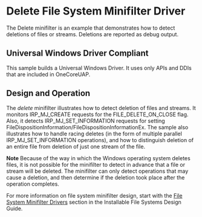 <!---
    name: Delete File System Minifilter Driver
    platform: WDM
    language: cpp
    category: FileSystem
    description: Demonstrates how to detect deletions of files or streams.
    samplefwlink: http://go.microsoft.com/fwlink/p/?LinkId=617649
--->

Delete File System Minifilter Driver
====================================

The Delete minifilter is an example that demonstrates how to detect deletions of files or streams. Deletions are reported as debug output.

## Universal Windows Driver Compliant
This sample builds a Universal Windows Driver. It uses only APIs and DDIs that are included in OneCoreUAP.

Design and Operation
--------------------

The *delete* minifilter illustrates how to detect deletion of files and streams. It monitors IRP\_MJ\_CREATE requests for the FILE\_DELETE\_ON\_CLOSE flag. Also, it detects IRP\_MJ\_SET\_INFORMATION requests for setting FileDispositionInformation/FileDispositionInformationEx. The sample also illustrates how to handle racing deletes (in the form of multiple parallel IRP\_MJ\_SET\_INFORMATION operations), and how to distinguish deletion of an entire file from deletion of just one stream of the file.

**Note** Because of the way in which the Windows operating system deletes files, it is not possible for the minifilter to detect in advance that a file or stream will be deleted. The minifilter can only detect operations that may cause a deletion, and then determine if the deletion took place after the operation completes.

For more information on file system minifilter design, start with the [File System Minifilter Drivers](http://msdn.microsoft.com/en-us/library/windows/hardware/ff540402) section in the Installable File Systems Design Guide.
